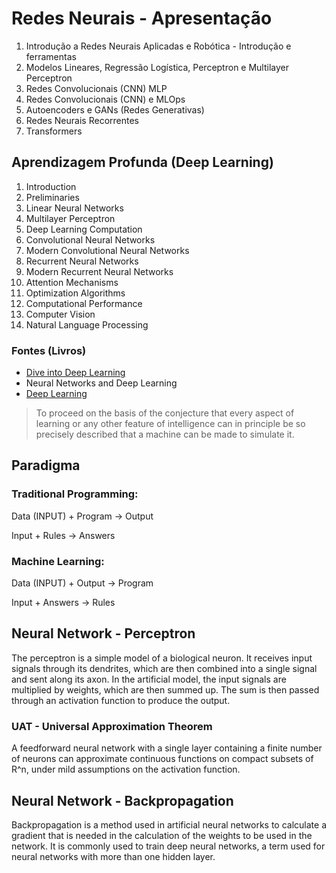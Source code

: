 # Redes Neurais - Apresentação
1. Introdução a Redes Neurais Aplicadas e Robótica - Introdução e ferramentas
2. Modelos Lineares, Regressão Logística, Perceptron e Multilayer Perceptron
3. Redes Convolucionais (CNN) MLP
4. Redes Convolucionais (CNN) e MLOps
5. Autoencoders e GANs (Redes Generativas)
6. Redes Neurais Recorrentes
7. Transformers

## Aprendizagem Profunda (Deep Learning)
1. Introduction
2. Preliminaries
3. Linear Neural Networks
4. Multilayer Perceptron
5. Deep Learning Computation
6. Convolutional Neural Networks
7. Modern Convolutional Neural Networks
8. Recurrent Neural Networks
9. Modern Recurrent Neural Networks
10. Attention Mechanisms
11. Optimization Algorithms
12. Computational Performance
13. Computer Vision
14. Natural Language Processing

### Fontes (Livros)
- [Dive into Deep Learning](https://d2l.ai/)
- Neural Networks and Deep Learning
- [Deep Learning](https://www.deeplearningbook.org/)

> To proceed on the basis of the conjecture that every aspect of learning or any other feature of intelligence can in principle be so precisely described that a machine can be made to simulate it.

## Paradigma
### Traditional Programming:
Data (INPUT) + Program -> Output

Input + Rules -> Answers

### Machine Learning:
Data (INPUT) + Output -> Program

Input + Answers -> Rules

## Neural Network - Perceptron
The perceptron is a simple model of a biological neuron. It receives input signals through its dendrites, which are then combined into a single signal and sent along its axon. In the artificial model, the input signals are multiplied by weights, which are then summed up. The sum is then passed through an activation function to produce the output.

### UAT - Universal Approximation Theorem
A feedforward neural network with a single layer containing a finite number of neurons can approximate continuous functions on compact subsets of R^n, under mild assumptions on the activation function.

## Neural Network - Backpropagation
Backpropagation is a method used in artificial neural networks to calculate a gradient that is needed in the calculation of the weights to be used in the network. It is commonly used to train deep neural networks, a term used for neural networks with more than one hidden layer.